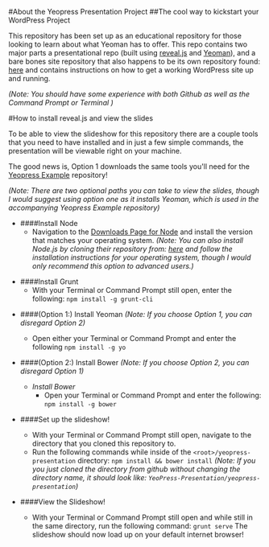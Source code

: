 #About the Yeopress Presentation Project
##The cool way to kickstart your WordPress Project

This repository has been set up as an educational repository for those looking
to learn about what Yeoman has to offer. This repo contains two major parts a
presentational repo (built using [reveal.js](http://lab.hakim.se/reveal-js/#/)
and [Yeoman](http://yeoman.io/)), and a bare bones site repository that also 
happens to be its own repository found: [here](www.example.com) and contains
instructions on how to get a working WordPress site up and running.

_(Note: You should have some experience with both Github as well as the Command
Prompt <Windows> or Terminal <Unix>)_

#How to install reveal.js and view the slides

To be able to view the slideshow for this repository there are a couple tools
that you need to have installed and in just a few simple commands, the
presentation will be viewable right on your machine. 

The good news is, Option 1 downloads the same tools you'll need for the 
[Yeopress Example](www.example.com) repository!

_(Note: There are two optional paths you can take to view the slides, though I
would suggest using option one as it installs Yeoman, which is used in the
accompanying Yeopress Example repository)_

+ ####Install Node
	- Navigation to the [Downloads Page for Node](http://nodejs.org/download/)
	and install the version that matches your operating system. 
	_(Note: You can also install Node.js by cloning their repository from:
	[here](https://github.com/joyent/node) and follow the installation
	instructions for your operating system, though I would only recommend this
	option to advanced users.)_
- ####Install Grunt
	+ With your Terminal or Command Prompt still open, enter the following:
	```npm install -g grunt-cli```

+ ####(Option 1:) Install Yeoman
_(Note: If you choose Option 1, you can disregard Option 2)_

	- Open either your Terminal or Command Prompt and enter the following
	```npm install -g yo```
	
+ ####(Option 2:) Install Bower
_(Note: If you choose Option 2, you can disregard Option 1)_

	- *Install Bower*
		+ Open your Terminal or Command Prompt and enter the following:
		```npm install -g bower```

+ ####Set up the slideshow!
	- With your Terminal or Command Prompt still open, navigate to the directory
	that you cloned this repository to.
	- Run the following commands while inside of the 
	`<root>/yeopress-presentation` directory:
	```npm install && bower install```
	_(Note: If you you just cloned the directory from github without changing 
	the directory name, it should look like: 
	`YeoPress-Presentation/yeopress-presentation`)_

+ ####View the Slideshow!
	- With your Terminal or Command Prompt still open and while still in the
	same directory, run the following command:
	```grunt serve```
	The slideshow should now load up on your default internet browser!



